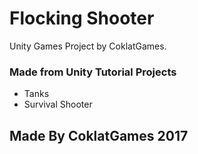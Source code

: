 # Flocking Shooter
Unity Games Project by CoklatGames.

### Made from Unity Tutorial Projects
 *  Tanks
 *  Survival Shooter

## Made By CoklatGames 2017 
